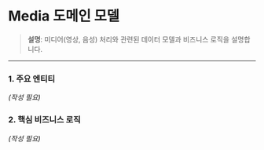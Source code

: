 # Media 도메인 모델

> **설명**: 미디어(영상, 음성) 처리와 관련된 데이터 모델과 비즈니스 로직을 설명합니다.

---

### 1. 주요 엔티티

*(작성 필요)*

### 2. 핵심 비즈니스 로직

*(작성 필요)*
